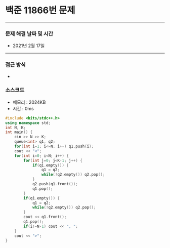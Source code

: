 
# 백준 11866번 문제

---

### 문제 해결 날짜 및 시간

- 2021년 2월 17일

---

### 접근 방식
- 

### 소스코드
- 메모리 : 2024KB
- 시간 : 0ms
```c++
#include <bits/stdc++.h>
using namespace std;
int N, K;
int main() {
    cin >> N >> K;
    queue<int> q1, q2;
    for(int i=1; i<=N; i++) q1.push(i);
    cout << "<";
    for(int i=0; i<N; i++) {
        for(int j=0; j<K-1; j++) {
            if(q1.empty()) {
                q1 = q2;
                while(!q2.empty()) q2.pop();
            }
            q2.push(q1.front());
            q1.pop();
        }
        if(q1.empty()) {
            q1 = q2;
            while(!q2.empty()) q2.pop();
        }
        cout << q1.front();
        q1.pop();
        if(i!=N-1) cout << ", ";
    }
    cout << ">";
}
```